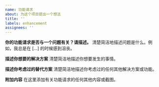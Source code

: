 ```yaml
---
name: 功能请求
about: 为这个项目提出一个想法
title: ''
labels: enhancement
assignees: ''
---
```


**你的功能请求是否与一个问题有关？请描述。**
清楚简洁地描述问题是什么。例如，我总是在 [...] 的时候感到沮丧。

**描述你想要的解决方案**
清楚简洁地描述你想要发生的事情。

**描述你考虑过的替代方案**
清楚简洁地描述你考虑过的任何其他解决方案或功能。

**附加内容**
在这里添加有关功能请求的任何其他内容或截图。
